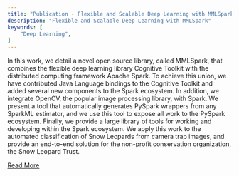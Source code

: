 ```yaml
---
title: "Publication - Flexible and Scalable Deep Learning with MMLSpark"
description: "Flexible and Scalable Deep Learning with MMLSpark"
keywords: [
	"Deep Learning",
]
---
```


In this work, we detail a novel open source library, called MMLSpark, that combines the flexible deep learning library Cognitive Toolkit with the distributed computing framework Apache Spark. To achieve this union, we have contributed Java Language bindings to the Cognitive Toolkit <!--truncate--> and added several new components to the Spark ecosystem. In addition, we integrate OpenCV, the popular image processing library, with Spark. We present a tool that automatically generates PySpark wrappers from any SparkML estimator, and we use this tool to expose all work to the PySpark ecosystem. Finally, we provide a large library of tools for working and developing within the Spark ecosystem. We apply this work to the automated classification of Snow Leopards from camera trap images, and provide an end-to-end solution for the non-profit conservation organization, the Snow Leopard Trust.

[Read More](https://www.microsoft.com/en-us/research/publication/flexible-and-scalable-deep-learning-with-mmlspark/)
